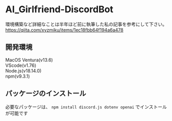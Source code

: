 # AI_Girlfriend-DiscordBot
環境構築など詳細なことは半年ほど前に執筆した私の記事を参考にして下さい。  
https://qiita.com/xyzmiku/items/1ec18fbb64f194a6a478

## 開発環境
MacOS Ventura(v13.6)  
VScode(v1.76)  
Node.js(v18.14.0)  
npm(v9.3.1)  

## パッケージのインストール
必要なパッケージは、
`npm install discord.js dotenv openai`
でインストールが可能です
